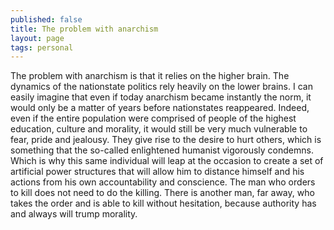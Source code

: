 ```yaml
---
published: false
title: The problem with anarchism
layout: page
tags: personal
---
```


The problem with anarchism is that it relies on the higher brain. The dynamics of the nationstate politics rely heavily on the lower brains. I can easily imagine that even if today anarchism became instantly the norm, it would only be a matter of years before nationstates reappeared. Indeed, even if the entire population were comprised of people of the highest education, culture and morality, it would still be very much vulnerable to fear, pride and jealousy. They give rise to the desire to hurt others, which is something that the so-called enlightened humanist vigorously condemns. Which is why this same individual will leap at the occasion to create a set of artificial power structures that will allow him to distance himself and his actions from his own accountability and conscience. The man who orders to kill does not need to do the killing. There is another man, far away, who takes the order and is able to kill without hesitation, because authority has and always will trump morality. 
